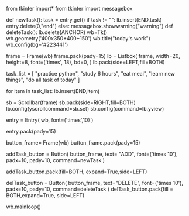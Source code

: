 from tkinter import*
from tkinter import messagebox

def newTask():
    task = entry.get()
    if task != "":
        lb.insert(END,task)
        entry.delete(0,"end")
    else:
        messagebox.showwarning("warning")
def deleteTask():
    lb.delete(ANCHOR)
wb=Tk()
wb.geometry('400x350+400+150')
wb.title("today's work")  
wb.config(bg='#223441')


frame = Frame(wb)
frame.pack(pady=15)
lb = Listbox(
    frame,
    width=20,
    height=8,
    font=('times', 18),
    bd=0,
)
lb.pack(side=LEFT,fill=BOTH)

task_list = [
    "practice python",
    "study 6 hours",
    "eat meal",
    "learn new things",
    "do all task of today"
]

for item in task_list:
    lb.insert(END,item)

sb = Scrollbar(frame)
sb.pack(side=RIGHT,fill=BOTH)
lb.config(yscrollcommand=sb.set)
sb.config(command=lb.yview)

entry = Entry(
    wb,
    font=('times',10)
)

entry.pack(pady=15)

button_frame= Frame(wb)
button_frame.pack(pady=15)

addTask_button = Button(
    button_frame,
    text= "ADD",
    font=('times 10'),
    padx=10,
    pady=10,
    command=newTask
    )

addTask_button.pack(fill=BOTH, expand=True,side=LEFT)

delTask_button = Button(
    button_frame,
    text="DELETE",
    font=('times 10'),
    padx=10,
    pady=10,
    command=deleteTask
)
delTask_button.pack(fill = BOTH,expand=True, side=LEFT)

wb.mainloop()
